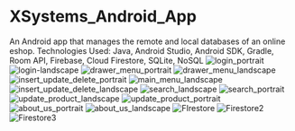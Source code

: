 # XSystems_Android_App
An Android app that manages the remote and local databases of an online eshop.
Technologies Used: Java, Android Studio, Android SDK, Gradle, Room API, Firebase, Cloud Firestore, SQLite, NoSQL
![login_portrait](https://github.com/georgepol01/XSystems_Android_App/assets/115163100/e8ea2d36-4a2e-42d0-afe2-2b8e532c7dc7)
![login-landscape](https://github.com/georgepol01/XSystems_Android_App/assets/115163100/5efa984a-d281-458f-b393-5d6237ea47de)
![drawer_menu_portrait](https://github.com/georgepol01/XSystems_Android_App/assets/115163100/6fd0dc95-d298-4f05-9cee-5c6fd44d5ec3)
![drawer_menu_landscape](https://github.com/georgepol01/XSystems_Android_App/assets/115163100/42b3a6be-5101-4fea-ac95-316042a3d3f2)
![insert_update_delete_portrait](https://github.com/georgepol01/XSystems_Android_App/assets/115163100/3b348023-fd0a-48bf-98a7-7fb6885e7e75)
![main_menu_landscape](https://github.com/georgepol01/XSystems_Android_App/assets/115163100/b0c189fe-e1a5-4bd4-9e6d-b58cf9dd20bf)
![insert_update_delete_landscape](https://github.com/georgepol01/XSystems_Android_App/assets/115163100/98908ecf-f2a3-41cf-894c-a17844153926)
![search_landscape](https://github.com/georgepol01/XSystems_Android_App/assets/115163100/6186e25c-3396-4d2b-b2d9-329770582271)
![search_portrait](https://github.com/georgepol01/XSystems_Android_App/assets/115163100/543bf3c3-d372-4933-a346-e0bf7fb21e6a)
![update_product_landscape](https://github.com/georgepol01/XSystems_Android_App/assets/115163100/703cd10c-df92-488c-9bc5-dd9fce8a4882)
![update_product_portrait](https://github.com/georgepol01/XSystems_Android_App/assets/115163100/0c8b7f33-1269-439f-a2bc-c032357ffffa)
![about_us_portrait](https://github.com/georgepol01/XSystems_Android_App/assets/115163100/146fab3c-e893-4253-84e5-a386d769f0fd)
![about_us_landscape](https://github.com/georgepol01/XSystems_Android_App/assets/115163100/c4dfd068-8f5e-4230-add1-ae0205ad8397)
![FIrestore](https://github.com/georgepol01/XSystems_Android_App/assets/115163100/77b2e3ed-45a3-4d60-8bb2-4d61761977ec)
![Firestore2](https://github.com/georgepol01/XSystems_Android_App/assets/115163100/298cda8f-c2c9-49c1-9f63-a57426d71f14)
![Firestore3](https://github.com/georgepol01/XSystems_Android_App/assets/115163100/caaf7bc8-ee72-40c6-9e79-5b2c571840e2)
